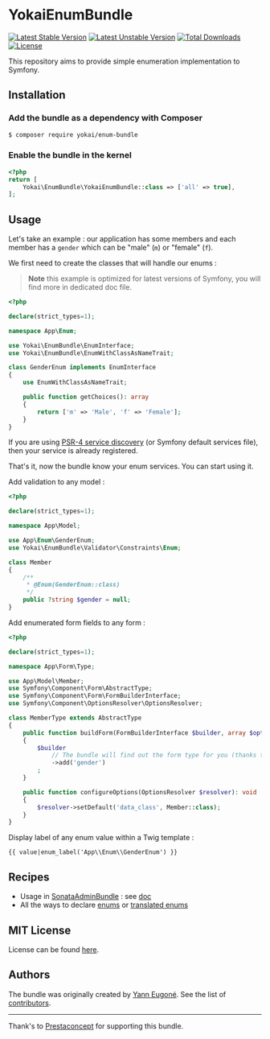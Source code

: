 YokaiEnumBundle
==============

[![Latest Stable Version](https://poser.pugx.org/yokai/enum-bundle/v/stable)](https://packagist.org/packages/yokai/enum-bundle)
[![Latest Unstable Version](https://poser.pugx.org/yokai/enum-bundle/v/unstable)](https://packagist.org/packages/yokai/enum-bundle)
[![Total Downloads](https://poser.pugx.org/yokai/enum-bundle/downloads)](https://packagist.org/packages/yokai/enum-bundle)
[![License](https://poser.pugx.org/yokai/enum-bundle/license)](https://packagist.org/packages/yokai/enum-bundle)

This repository aims to provide simple enumeration implementation to Symfony.


Installation
------------

### Add the bundle as a dependency with Composer

``` bash
$ composer require yokai/enum-bundle
```

### Enable the bundle in the kernel

```php
<?php
return [
    Yokai\EnumBundle\YokaiEnumBundle::class => ['all' => true],
];
```


Usage
-----

Let's take an example : our application has some members 
and each member has a `gender` which can be "male" (`m`) or "female" (`f`).

We first need to create the classes that will handle our enums :

> **Note** this example is optimized for latest versions of Symfony, you will find more in dedicated doc file.

```php
<?php

declare(strict_types=1);

namespace App\Enum;

use Yokai\EnumBundle\EnumInterface;
use Yokai\EnumBundle\EnumWithClassAsNameTrait;

class GenderEnum implements EnumInterface
{
    use EnumWithClassAsNameTrait;

    public function getChoices(): array
    {
        return ['m' => 'Male', 'f' => 'Female'];
    }
}
```

If you are using [PSR-4 service discovery](https://symfony.com/blog/new-in-symfony-3-3-psr-4-based-service-discovery) 
(or Symfony default services file), then your service is already registered.

That's it, now the bundle know your enum services. You can start using it.

Add validation to any model :

```php
<?php

declare(strict_types=1);

namespace App\Model;

use App\Enum\GenderEnum;
use Yokai\EnumBundle\Validator\Constraints\Enum;

class Member
{
    /**
     * @Enum(GenderEnum::class)
     */
    public ?string $gender = null;
}
```

Add enumerated form fields to any form :

```php
<?php

declare(strict_types=1);

namespace App\Form\Type;

use App\Model\Member;
use Symfony\Component\Form\AbstractType;
use Symfony\Component\Form\FormBuilderInterface;
use Symfony\Component\OptionsResolver\OptionsResolver;

class MemberType extends AbstractType
{
    public function buildForm(FormBuilderInterface $builder, array $options): void
    {
        $builder
            // The bundle will find out the form type for you (thanks to the Enum constraint we added to model)
            ->add('gender')
        ;
    }

    public function configureOptions(OptionsResolver $resolver): void
    {
        $resolver->setDefault('data_class', Member::class);
    }
}
```

Display label of any enum value within a Twig template :

```twig
{{ value|enum_label('App\\Enum\\GenderEnum') }}
```


Recipes
-------

- Usage in [SonataAdminBundle](https://github.com/sonata-project/SonataAdminBundle) : see [doc](doc/sonata-admin.md)
- All the ways to declare [enums](doc/declaring-enum.md) or [translated enums](doc/declaring-translated-enum.md)


MIT License
-----------

License can be found [here](https://github.com/yokai-php/enum-bundle/blob/master/Resources/meta/LICENSE).


Authors
-------

The bundle was originally created by [Yann Eugoné](https://github.com/yann-eugone).
See the list of [contributors](https://github.com/yokai-php/enum-bundle/contributors).

---

Thank's to [Prestaconcept](https://github.com/prestaconcept) for supporting this bundle.
